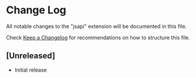 # Change Log

All notable changes to the "jsapi" extension will be documented in this file.

Check [Keep a Changelog](http://keepachangelog.com/) for recommendations on how to structure this file.

## [Unreleased]

- Initial release